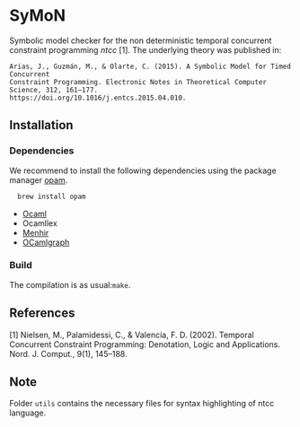 # SyMoN

Symbolic model checker for the non deterministic temporal concurrent constraint
programming *ntcc* [1]. The underlying theory was published in:

    Arias, J., Guzmán, M., & Olarte, C. (2015). A Symbolic Model for Timed Concurrent
    Constraint Programming. Electronic Notes in Theoretical Computer Science, 312, 161–177.
    https://doi.org/10.1016/j.entcs.2015.04.010.

## Installation

### Dependencies

We recommend to install the following dependencies using the package manager [opam](https://opam.ocaml.org).

```Bash
  brew install opam
```

* [Ocaml](http://ocaml.org)
* Ocamllex
* [Menhir](http://gallium.inria.fr/~fpottier/menhir/)
* [OCamlgraph](http://ocamlgraph.lri.fr)

### Build

The compilation is as usual:`make`.

## References

[1] Nielsen, M., Palamidessi, C., & Valencia, F. D. (2002). Temporal
Concurrent Constraint Programming: Denotation, Logic and Applications. Nord. J.
Comput., 9(1), 145–188.

## Note

Folder `utils` contains the necessary files for syntax highlighting of ntcc language.
